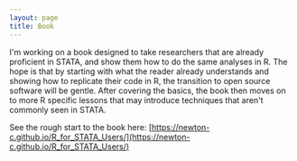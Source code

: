 ```yaml
---
layout: page
title: Book
---
```


I'm working on  a book designed to take researchers that are already proficient in STATA, and show them how to do the same analyses in R. The hope is that by starting with what the reader already understands and showing how to replicate their code in R, the transition to open source software will be gentle. After covering the basics, the book then moves on to more R specific lessons that may introduce techniques that aren't commonly seen in STATA.

See the rough start to the book here: [https://newton-c.github.io/R_for_STATA_Users/](https://newton-c.github.io/R_for_STATA_Users/)

